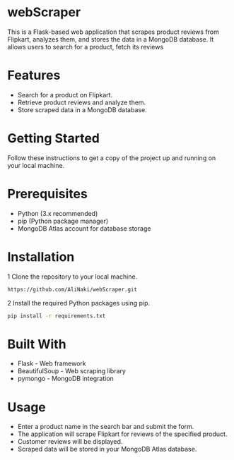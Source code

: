 # webScraper
This is a Flask-based web application that scrapes product reviews from Flipkart, analyzes them, and stores the data in a MongoDB database. It allows users to search for a product, fetch its reviews

# Features
* Search for a product on Flipkart.
* Retrieve product reviews and analyze them.
* Store scraped data in a MongoDB database.

# Getting Started
Follow these instructions to get a copy of the project up and running on your local machine. 

# Prerequisites
* Python (3.x recommended)
* pip (Python package manager)
* MongoDB Atlas account for database storage

# Installation
1 Clone the repository to your local machine.

```bash
https://github.com/AliNaki/webScraper.git
```
2 Install the required Python packages using pip.
```bash
pip install -r requirements.txt
```
# Built With
* Flask - Web framework
* BeautifulSoup - Web scraping library
* pymongo - MongoDB integration

 # Usage
* Enter a product name in the search bar and submit the form.
* The application will scrape Flipkart for reviews of the specified product.
* Customer reviews will be  displayed.
* Scraped data will be stored in your MongoDB Atlas database.
 


    





